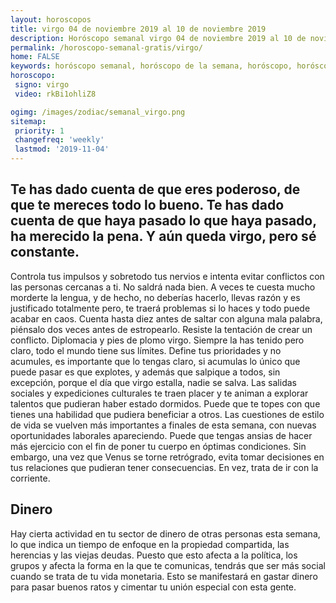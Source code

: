 ```yaml
---
layout: horoscopos
title: virgo 04 de noviembre 2019 al 10 de noviembre 2019 
description: Horóscopo semanal virgo 04 de noviembre 2019 al 10 de noviembre 2019. Te has dado cuenta de que eres poderoso, de que te mereces todo lo bueno. Te has dado cuenta de que haya pasado lo que haya pasado, ha merecido la pena. Y aún queda virgo, pero sé constante.
permalink: /horoscopo-semanal-gratis/virgo/
home: FALSE
keywords: horóscopo semanal, horóscopo de la semana, horóscopo, horóscopo gratis,horóscopos, horóscopo esperanza gracia, horoscopos virgo la semana, horóscopos gratis, Tarot, Astrologia, Zodíaco, virgo, horoscopo gratis, semanal
horoscopo:
 signo: virgo
 video: rkBi1ohliZ8

ogimg: /images/zodiac/semanal_virgo.png
sitemap:
 priority: 1
 changefreq: 'weekly'
 lastmod: '2019-11-04'
---
```




## Te has dado cuenta de que eres poderoso, de que te mereces todo lo bueno. Te has dado cuenta de que haya pasado lo que haya pasado, ha merecido la pena. Y aún queda virgo, pero sé constante.

Controla tus impulsos y sobretodo tus nervios e intenta evitar conflictos con las personas cercanas a ti. No saldrá nada bien. A veces te cuesta mucho morderte la lengua, y de hecho, no deberías hacerlo, llevas razón y es justificado totalmente pero, te traerá problemas si lo haces y todo puede acabar en caos. Cuenta hasta diez antes de saltar con alguna mala palabra, piénsalo dos veces antes de estropearlo. Resiste la tentación de crear un conflicto. Diplomacia y pies de plomo virgo. Siempre la has tenido pero claro, todo el mundo tiene sus límites. Define tus prioridades y no acumules, es importante que lo tengas claro, si acumulas lo único que puede pasar es que explotes, y además que salpique a todos, sin excepción, porque el día que virgo estalla, nadie se salva.
Las salidas sociales y expediciones culturales te traen placer y te animan a explorar talentos que pudieran haber estado dormidos. Puede que te topes con que tienes una habilidad que pudiera beneficiar a otros. Las cuestiones de estilo de vida se vuelven más importantes a finales de esta semana, con nuevas oportunidades laborales apareciendo. Puede que tengas ansias de hacer más ejercicio con el fin de poner tu cuerpo en óptimas condiciones. Sin embargo, una vez que Venus se torne retrógrado, evita tomar decisiones en tus relaciones que pudieran tener consecuencias. En vez, trata de ir con la corriente.

## Dinero

Hay cierta actividad en tu sector de dinero de otras personas esta semana, lo que indica un tiempo de enfoque en la propiedad compartida, las herencias y las viejas deudas. Puesto que esto afecta a la política, los grupos y afecta la forma en la que te comunicas, tendrás que ser más social cuando se trata de tu vida monetaria. Esto se manifestará en gastar dinero para pasar buenos ratos y cimentar tu unión especial con esta gente.